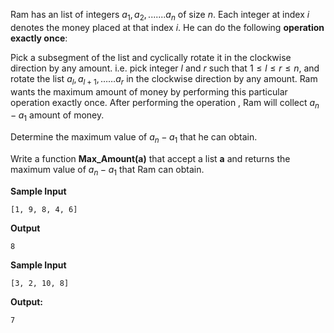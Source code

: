 Ram has an list of integers $a_1, a_2,.......a_n$ of size $n$. Each integer at index $i$ denotes the money placed at that index $i$. He can do the following **operation exactly once**:

Pick a subsegment of the list and cyclically rotate it in the clockwise direction by any amount. i.e. pick integer $l$ and $r$ such that $1 ≤ l ≤ r ≤ n$, and rotate the list $a_l, a_{l + 1}, …… a_r$ in the clockwise direction by any amount. Ram wants the maximum amount of money by performing this particular operation exactly once. After performing the operation , Ram will collect $a_n - a_1$ amount of money.

Determine the maximum value of $a_n - a_1$ that he can obtain. 

Write a function **Max_Amount(a)** that accept a list **a** and returns the maximum value of $a_n - a_1$ that Ram can obtain.

**Sample Input**

```
[1, 9, 8, 4, 6]
```

**Output**

```
8
```

**Sample Input**

```
[3, 2, 10, 8] 
```

**Output:**

```
7
```

